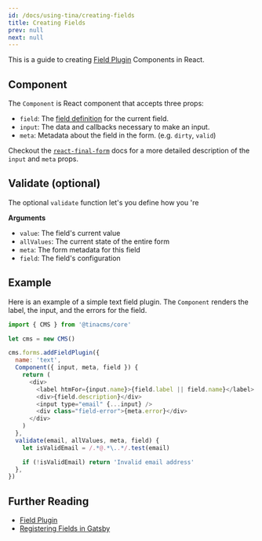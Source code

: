 ```yaml
---
id: /docs/using-tina/creating-fields
title: Creating Fields
prev: null
next: null
---
```


This is a guide to creating [Field Plugin](/concepts/field-plugins) Components in React.

## Component

The `Component` is React component that accepts three props:

- `field`: The [field definition](../concepts/forms.md#field-definitions) for the current field.
- `input`: The data and callbacks necessary to make an input.
- `meta`: Metadata about the field in the form. (e.g. `dirty`, `valid`)

Checkout the [`react-final-form`](https://github.com/final-form/react-final-form#fieldrenderprops) docs for a more detailed description of the `input` and `meta` props.

## Validate (optional)

The optional `validate` function let's you define how you 're

**Arguments**

- `value`: The field's current value
- `allValues`: The current state of the entire form
- `meta`: The form metadata for this field
- `field`: The field's configuration

## Example

Here is an example of a simple text field plugin. The `Component` renders the label, the input, and the errors for the field.

```javascript
import { CMS } from '@tinacms/core'

let cms = new CMS()

cms.forms.addFieldPlugin({
  name: 'text',
  Component({ input, meta, field }) {
    return (
      <div>
        <label htmFor={input.name}>{field.label || field.name}</label>
        <div>{field.description}</div>
        <input type="email" {...input} />
        <div class="field-error">{meta.error}</div>
      </div>
    )
  },
  validate(email, allValues, meta, field) {
    let isValidEmail = /.*@.*\..*/.test(email)

    if (!isValidEmail) return 'Invalid email address'
  },
})
```

## Further Reading

- [Field Plugin](/concepts/field-plugins)
- [Registering Fields in Gatsby](/gatsby/custom-fields)
